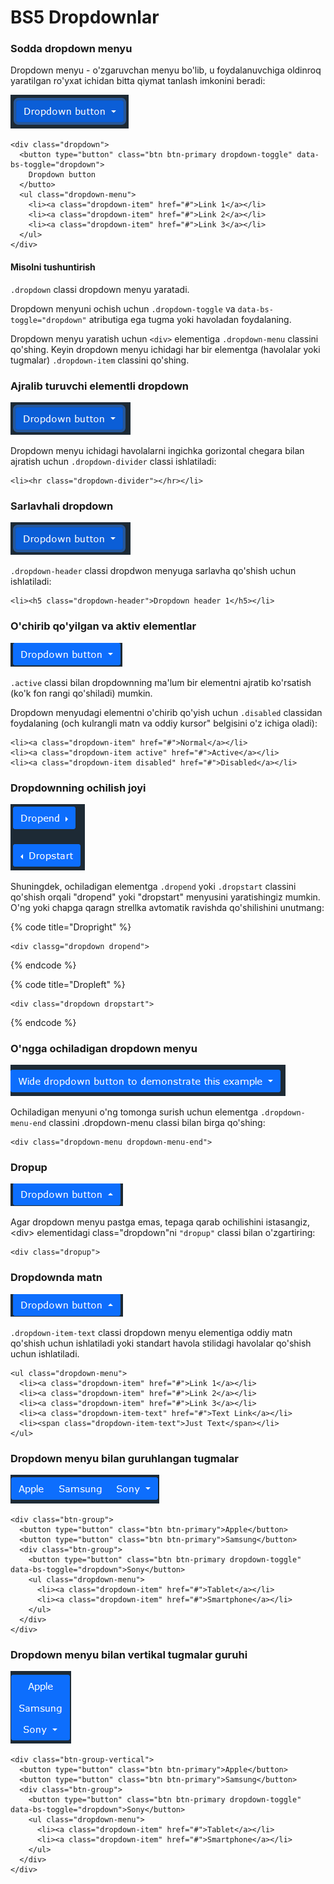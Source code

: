 # BS5 Dropdownlar

### Sodda dropdown menyu

Dropdown menyu - o'zgaruvchan menyu bo'lib, u foydalanuvchiga oldinroq yaratilgan ro'yxat ichidan bitta qiymat tanlash imkonini beradi:

![](<../../.gitbook/assets/image (605).png>)

```
<div class="dropdown">
  <button type="button" class="btn btn-primary dropdown-toggle" data-bs-toggle="dropdown">
    Dropdown button
  </butto>
  <ul class="dropdown-menu">
    <li><a class="dropdown-item" href="#">Link 1</a></li>
    <li><a class="dropdown-item" href="#">Link 2</a></li>
    <li><a class="dropdown-item" href="#">Link 3</a></li>
  </ul>
</div>
```

#### Misolni tushuntirish

`.dropdown` classi dropdown menyu yaratadi.

Dropdown menyuni ochish uchun `.dropdown-toggle` va `data-bs-toggle="dropdown"` atributiga ega tugma yoki havoladan foydalaning.&#x20;

Dropdown menyu yaratish uchun `<div>` elementiga `.dropdown-menu` classini qo'shing. Keyin dropdown menyu ichidagi har bir elementga (havolalar yoki tugmalar) `.dropdown-item` classini qo'shing.

### Ajralib turuvchi elementli dropdown

![](<../../.gitbook/assets/image (73).png>)

Dropdown menyu ichidagi havolalarni ingichka gorizontal chegara bilan ajratish uchun `.dropdown-divider` classi ishlatiladi:

```
<li><hr class="dropdown-divider"></hr></li>
```

### Sarlavhali dropdown

![](<../../.gitbook/assets/image (73).png>)

`.dropdown-header` classi dropdwon menyuga sarlavha qo'shish uchun ishlatiladi:

```
<li><h5 class="dropdown-header">Dropdown header 1</h5></li>
```

### O'chirib qo'yilgan va aktiv elementlar

![](<../../.gitbook/assets/image (557).png>)

`.active` classi bilan dropdownning ma'lum bir elementni ajratib ko'rsatish (ko'k fon rangi qo'shiladi) mumkin.

Dropdown menyudagi elementni o'chirib qo'yish uchun `.disabled` classidan foydalaning (och kulrangli matn va oddiy kursor" belgisini o'z ichiga oladi):

```
<li><a class="dropdown-item" href="#">Normal</a></li>
<li><a class="dropdown-item active" href="#">Active</a></li>
<li><a class="dropdown-item disabled" href="#">Disabled</a></li>
```

### Dropdownning ochilish joyi

![](<../../.gitbook/assets/image (637).png>)

Shuningdek, ochiladigan elementga `.dropend` yoki `.dropstart` classini qo'shish orqali "dropend" yoki "dropstart" menyusini yaratishingiz mumkin. O'ng yoki chapga qaragn strellka avtomatik ravishda qo'shilishini unutmang:

{% code title="Dropright" %}
```
<div classg="dropdown dropend">
```
{% endcode %}

{% code title="Dropleft" %}
```
<div class="dropdown dropstart">
```
{% endcode %}

### O'ngga ochiladigan dropdown menyu&#x20;

![](<../../.gitbook/assets/image (702).png>)

Ochiladigan menyuni o'ng tomonga surish uchun elementga `.dropdown-menu-end` classini .dropdown-menu classi bilan birga qo'shing:

```
<div class="dropdown-menu dropdown-menu-end">
```

### Dropup

![](<../../.gitbook/assets/image (711).png>)

Agar dropdown menyu pastga emas, tepaga qarab ochilishini istasangiz, \<div> elementidagi class="dropdown"ni `"dropup"` classi bilan o'zgartiring:

```
<div class="dropup">
```

### Dropdownda matn

![](<../../.gitbook/assets/image (550).png>)

`.dropdown-item-text` classi dropdown menyu elementiga oddiy matn qo'shish uchun ishlatiladi yoki standart havola stilidagi havolalar qo'shish uchun ishlatiladi.

```
<ul class="dropdown-menu">
  <li><a class="dropdown-item" href="#">Link 1</a></li>
  <li><a class="dropdown-item" href="#">Link 2</a></li>
  <li><a class="dropdown-item" href="#">Link 3</a></li>
  <li><a class="dropdown-item-text" href="#">Text Link</a></li>
  <li><span class="dropdown-item-text">Just Text</span></li>
</ul>
```

### Dropdown menyu bilan guruhlangan tugmalar

![](<../../.gitbook/assets/image (712).png>)

```
<div class="btn-group">
  <button type="button" class="btn btn-primary">Apple</button>
  <button type="button" class="btn btn-primary">Samsung</button>
  <div class="btn-group">
    <button type="button" class="btn btn-primary dropdown-toggle" data-bs-toggle="dropdown">Sony</button>
    <ul class="dropdown-menu">
      <li><a class="dropdown-item" href="#">Tablet</a></li>
      <li><a class="dropdown-item" href="#">Smartphone</a></li>
    </ul>
  </div>
</div>
```

### Dropdown menyu bilan vertikal tugmalar guruhi

![](<../../.gitbook/assets/image (657).png>)

```
<div class="btn-group-vertical">
  <button type="button" class="btn btn-primary">Apple</button>
  <button type="button" class="btn btn-primary">Samsung</button>
  <div class="btn-group">
    <button type="button" class="btn btn-primary dropdown-toggle" data-bs-toggle="dropdown">Sony</button>
    <ul class="dropdown-menu">
      <li><a class="dropdown-item" href="#">Tablet</a></li>
      <li><a class="dropdown-item" href="#">Smartphone</a></li>
    </ul>
  </div>
</div>
```
